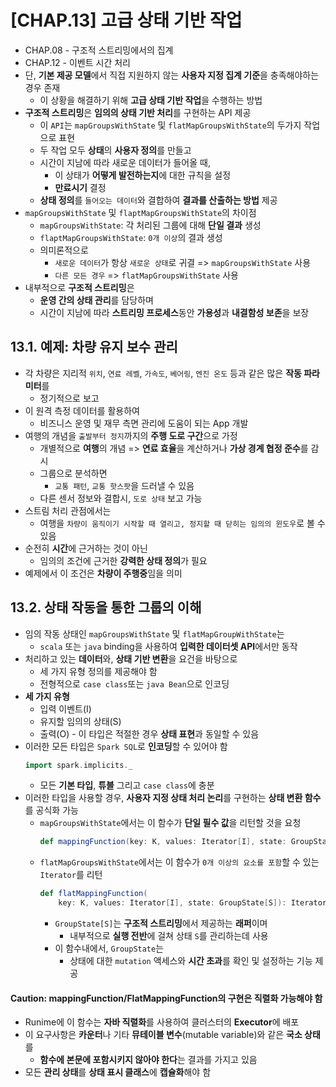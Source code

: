 # [CHAP.13] 고급 상태 기반 작업
- CHAP.08 - 구조적 스트리밍에서의 집계
- CHAP.12 - 이벤트 시간 처리
- 단, **기본 제공 모델**에서 직접 지원하지 않는 **사용자 지정 집계 기준**을 충족해야하는 경우 존재
  - 이 상황을 해결하기 위해 **고급 상태 기반 작업**을 수행하는 방법
- **구조적 스트리밍**은 **임의의 상태 기반 처리**를 구현하는 API 제공
  - 이 `API`는 `mapGroupsWithState` 및 `flatMapGroupsWithState`의 두가지 작업으로 표현
  - 두 작업 모두 **상태**의 **사용자 정의**를 만들고
  - 시간이 지남에 따라 새로운 데이터가 들어올 때,
    - 이 상태가 **어떻게 발전하는지**에 대한 규칙을 설정
    - **만료시기** 결정
  - **상태 정의**를 `들어오는 데이터`와 결합하여 **결과를 산출하는 방법** 제공
- `mapGroupsWithState` 및 `flaptMapGroupsWithState`의 차이점
  - `mapGroupsWithState`: 각 처리된 그룹에 대해 **단일 결과** 생성
  - `flaptMapGroupsWithState`: `0개 이상`의 결과 생성
  - 의미론적으로
    - `새로운 데이터`가 항상 `새로운 상태`로 귀결 => `mapGroupsWithState` 사용
    - `다른 모든 경우` => `flatMapGroupsWithState` 사용
- 내부적으로 **구조적 스트리밍**은
  - **운영 간의 상태 관리**를 담당하며
  - 시간이 지남에 따라 **스트리밍 프로세스**동안 **가용성**과 **내결함성 보존**을 보장

## 13.1. 예제: 차량 유지 보수 관리
- 각 차량은 지리적 `위치`, `연료 레벨`, `가속도`, `베어링`, `엔진 온도` 등과 같은 많은 **작동 파라미터**를
  - 정기적으로 보고
- 이 원격 측정 데이터를 활용하여
  - 비즈니스 운영 및 재무 측면 관리에 도움이 되는 App 개발
- 여행의 개념을 `출발부터 정지`까지의 **주행 도로 구간**으로 가정
  - 개별적으로 **여행**의 개념 => **연료 효율**을 계산하거나 **가상 경계 협정 준수**를 감시
  - 그룹으로 분석하면
    - `교통 패턴`, `교통 핫스팟`을 드러낼 수 있음
  - 다른 센서 정보와 결합시, `도로 상태` 보고 가능
- 스트림 처리 관점에서는
  - 여행을 `차량이 움직이기 시작할 때 열리고, 정지할 때 닫히는 임의의 윈도우`로 볼 수 있음
- 순전히 **시간**에 근거하는 것이 아닌
  - 임의의 조건에 근거한 **강력한 상태 정의**가 필요
- 예제에서 이 조건은 **차량이 주행중**임을 의미

## 13.2. 상태 작동을 통한 그룹의 이해
- 임의 작동 상태인 `mapGroupsWithState` 및 `flatMapGroupWithState`는
  - `scala` 또는 `java` binding을 사용하여 **입력한 데이터셋 API**에서만 동작
- 처리하고 있는 **데이터**와, **상태 기반 변환**을 요건을 바탕으로
  - 세 가지 유형 정의를 제공해야 함
  - 전형적으로 `case class`또는 `java Bean`으로 인코딩
- **세 가지 유형**
  - 입력 이벤트(I)
  - 유지할 임의의 상태(S)
  - 출력(O) - 이 타입은 적절한 경우 **상태 표현**과 동일할 수 있음
- 이러한 모든 타입은 `Spark SQL`로 **인코딩**할 수 있어야 함
  ```scala
  import spark.implicits._
  ```
  - 모든 **기본 타입**, **튜블** 그리고 `case class`에 충분
- 이러한 타입을 사용할 경우, **사용자 지정 상태 처리 논리**를 구현하는 **상태 변환 함수**를 공식화 가능
  - `mapGroupsWithState`에서는 이 함수가 **단일 필수 값**을 리턴할 것을 요청
    ```scala
    def mappingFunction(key: K, values: Iterator[I], state: GroupState[S]): O
    ```
  - `flatMapGroupsWithState`에서는 이 함수가 `0개 이상의 요소를 포함`할 수 있는 `Iterator`를 리턴
    ```scala
    def flatMappingFunction(
        key: K, values: Iterator[I], state: GroupState[S]): Iterator[O]
    ```
    - `GroupState[S]`는 **구조적 스트리밍**에서 제공하는 **래퍼**이며
      - 내부적으로 **실행 전반**에 걸쳐 상태 `S`를 관리하는데 사용
    - 이 함수내에서, `GroupState`는
      - 상태에 대한 `mutation` 액세스와 **시간 초과**를 확인 및 설정하는 기능 제공

#### Caution: mappingFunction/FlatMappingFunction의 구현은 직렬화 가능해야 함
- Runime에 이 함수는 **자바 직렬화**를 사용하여 클러스터의 **Executor**에 배포
- 이 요구사항은 **카운터**나 기타 **뮤테이블 변수**(mutable variable)와 같은 **국소 상태**를
  - **함수에 본문에 포함시키지 않아야 한다**는 결과를 가지고 있음
- 모든 **관리 상태**를 **상태 표시 클래스**에 **캡슐화**해야 함